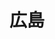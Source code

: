 ---
title: 広島
description:  广岛
kana: ひろしま
pronunciation: hiroshima
tone: ⓪
type: 名词
pubDate: 2024-08-15 00:00:34
lessonIndex: 3
---